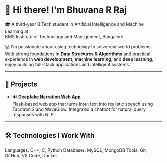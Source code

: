 # 👋 Hi there! I'm Bhuvana R Raj

🎓 A third-year B.Tech student in Artificial Intelligence and Machine Learning at  
BMS Institute of Technology and Management, Bangalore.

💻 I'm passionate about using technology to solve real-world problems. With strong foundations in **Data Structures & Algorithms** and practical experience in **web development**, **machine learning**, and **deep learning**, I enjoy building full-stack applications and intelligent systems.

---

## 💼 Projects 

- 🔊 **[Deepfake Narration Web App](https://github.com/Bhuvana2488/deepfake-narrator)**  
  Flask-based web app that turns input text into realistic speech using Tacotron 2 and WaveGlow. Integrated a chatbot for natural query responses with NLP.

---

## 🛠️ Technologies I Work With

Languages: C++, C, Python
Databases: MySQL, MongoDB
Tools: Git, GitHub, VS Code, Docker


